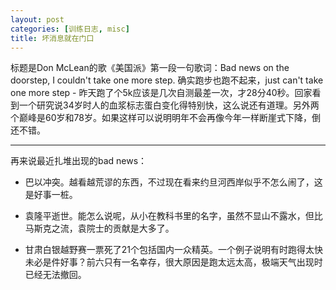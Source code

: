 ```yaml
---
layout: post
categories: [训练日志, misc]
title: 坏消息就在门口
---
```


标题是Don McLean的歌《美国派》第一段一句歌词：Bad news on the doorstep, I couldn't take one more step. 确实跑步也跑不起来，just can't take one more step - 昨天跑了个5k应该是几次自测最差一次，才28分40秒。回家看到一个研究说34岁时人的血浆标志蛋白变化得特别快，这么说还有道理。另外两个巅峰是60岁和78岁。如果这样可以说明明年不会再像今年一样断崖式下降，倒还不错。

---

再来说最近扎堆出现的bad news：

- 巴以冲突。越看越荒谬的东西，不过现在看来约旦河西岸似乎不怎么闹了，这是好事一桩。

- 袁隆平逝世。能怎么说呢，从小在教科书里的名字，虽然不显山不露水，但比马斯克之流，袁院士的贡献是大多了。

- 甘肃白银越野赛一票死了21个包括国内一众精英。一个例子说明有时跑得太快未必是件好事？前六只有一名幸存，很大原因是跑太远太高，极端天气出现时已经无法撤回。
